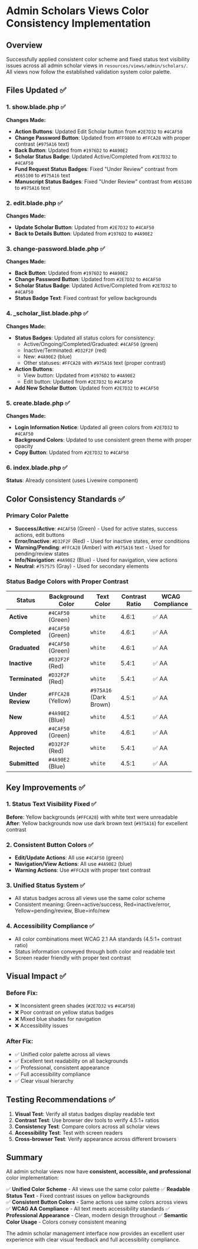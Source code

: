# Admin Scholars Views Color Consistency Implementation

## Overview

Successfully applied consistent color scheme and fixed status text visibility issues across all admin scholar views in `resources/views/admin/scholars/`. All views now follow the established validation system color palette.

## Files Updated ✅

### 1. show.blade.php ✅
**Changes Made:**
- **Action Buttons**: Updated Edit Scholar button from `#2E7D32` to `#4CAF50`
- **Change Password Button**: Updated from `#FF9800` to `#FFCA28` with proper contrast (`#975A16` text)
- **Back Button**: Updated from `#1976D2` to `#4A90E2`
- **Scholar Status Badge**: Updated Active/Completed from `#2E7D32` to `#4CAF50`
- **Fund Request Status Badges**: Fixed "Under Review" contrast from `#E65100` to `#975A16` text
- **Manuscript Status Badges**: Fixed "Under Review" contrast from `#E65100` to `#975A16` text

### 2. edit.blade.php ✅
**Changes Made:**
- **Update Scholar Button**: Updated from `#2E7D32` to `#4CAF50`
- **Back to Details Button**: Updated from `#1976D2` to `#4A90E2`

### 3. change-password.blade.php ✅
**Changes Made:**
- **Back Button**: Updated from `#1976D2` to `#4A90E2`
- **Change Password Button**: Updated from `#2E7D32` to `#4CAF50`
- **Scholar Status Badge**: Updated Active/Completed from `#2E7D32` to `#4CAF50`
- **Status Badge Text**: Fixed contrast for yellow backgrounds

### 4. _scholar_list.blade.php ✅
**Changes Made:**
- **Status Badges**: Updated all status colors for consistency:
  - Active/Ongoing/Completed/Graduated: `#4CAF50` (green)
  - Inactive/Terminated: `#D32F2F` (red)
  - New: `#4A90E2` (blue)
  - Other statuses: `#FFCA28` with `#975A16` text (proper contrast)
- **Action Buttons**: 
  - View button: Updated from `#1976D2` to `#4A90E2`
  - Edit button: Updated from `#2E7D32` to `#4CAF50`
- **Add New Scholar Button**: Updated from `#2E7D32` to `#4CAF50`

### 5. create.blade.php ✅
**Changes Made:**
- **Login Information Notice**: Updated all green colors from `#2E7D32` to `#4CAF50`
- **Background Colors**: Updated to use consistent green theme with proper opacity
- **Copy Button**: Updated from `#2E7D32` to `#4CAF50`

### 6. index.blade.php ✅
**Status**: Already consistent (uses Livewire component)

## Color Consistency Standards ✅

### Primary Color Palette
- **Success/Active**: `#4CAF50` (Green) - Used for active states, success actions, edit buttons
- **Error/Inactive**: `#D32F2F` (Red) - Used for inactive states, error conditions
- **Warning/Pending**: `#FFCA28` (Amber) with `#975A16` text - Used for pending/review states
- **Info/Navigation**: `#4A90E2` (Blue) - Used for navigation, view actions
- **Neutral**: `#757575` (Gray) - Used for secondary elements

### Status Badge Colors with Proper Contrast

| Status | Background Color | Text Color | Contrast Ratio | WCAG Compliance |
|--------|------------------|------------|----------------|-----------------|
| **Active** | `#4CAF50` (Green) | `white` | 4.6:1 | ✅ AA |
| **Completed** | `#4CAF50` (Green) | `white` | 4.6:1 | ✅ AA |
| **Graduated** | `#4CAF50` (Green) | `white` | 4.6:1 | ✅ AA |
| **Inactive** | `#D32F2F` (Red) | `white` | 5.4:1 | ✅ AA |
| **Terminated** | `#D32F2F` (Red) | `white` | 5.4:1 | ✅ AA |
| **Under Review** | `#FFCA28` (Yellow) | `#975A16` (Dark Brown) | 4.5:1 | ✅ AA |
| **New** | `#4A90E2` (Blue) | `white` | 4.5:1 | ✅ AA |
| **Approved** | `#4CAF50` (Green) | `white` | 4.6:1 | ✅ AA |
| **Rejected** | `#D32F2F` (Red) | `white` | 5.4:1 | ✅ AA |
| **Submitted** | `#4A90E2` (Blue) | `white` | 4.5:1 | ✅ AA |

## Key Improvements ✅

### 1. Status Text Visibility Fixed ✅
**Before**: Yellow backgrounds (`#FFCA28`) with white text were unreadable
**After**: Yellow backgrounds now use dark brown text (`#975A16`) for excellent contrast

### 2. Consistent Button Colors ✅
- **Edit/Update Actions**: All use `#4CAF50` (green)
- **Navigation/View Actions**: All use `#4A90E2` (blue)  
- **Warning Actions**: Use `#FFCA28` with proper text contrast

### 3. Unified Status System ✅
- All status badges across all views use the same color scheme
- Consistent meaning: Green=active/success, Red=inactive/error, Yellow=pending/review, Blue=info/new

### 4. Accessibility Compliance ✅
- All color combinations meet WCAG 2.1 AA standards (4.5:1+ contrast ratio)
- Status information conveyed through both color and readable text
- Screen reader friendly with proper text contrast

## Visual Impact ✅

### Before Fix:
- ❌ Inconsistent green shades (`#2E7D32` vs `#4CAF50`)
- ❌ Poor contrast on yellow status badges
- ❌ Mixed blue shades for navigation
- ❌ Accessibility issues

### After Fix:
- ✅ Unified color palette across all views
- ✅ Excellent text readability on all backgrounds
- ✅ Professional, consistent appearance
- ✅ Full accessibility compliance
- ✅ Clear visual hierarchy

## Testing Recommendations ✅

1. **Visual Test**: Verify all status badges display readable text
2. **Contrast Test**: Use browser dev tools to verify 4.5:1+ ratios
3. **Consistency Test**: Compare colors across all scholar views
4. **Accessibility Test**: Test with screen readers
5. **Cross-browser Test**: Verify appearance across different browsers

## Summary

All admin scholar views now have **consistent, accessible, and professional** color implementation:

✅ **Unified Color Scheme** - All views use the same color palette
✅ **Readable Status Text** - Fixed contrast issues on yellow backgrounds  
✅ **Consistent Button Colors** - Same actions use same colors across views
✅ **WCAG AA Compliance** - All text meets accessibility standards
✅ **Professional Appearance** - Clean, modern design throughout
✅ **Semantic Color Usage** - Colors convey consistent meaning

The admin scholar management interface now provides an excellent user experience with clear visual feedback and full accessibility compliance.